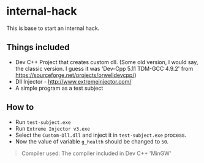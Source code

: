# internal-hack

This is base to start an internal hack.

## Things included
- Dev C++ Project that creates custom dll. (Some old version, I would say, the classic version. I guess it was 'Dev-Cpp 5.11 TDM-GCC 4.9.2' from https://sourceforge.net/projects/orwelldevcpp/)
- Dll Injector - http://www.extremeinjector.com/
- A simple program as a test subject

## How to
- Run `test-subject.exe`
- Run `Extreme Injector v3.exe`
- Select the `Custom-Dll.dll` and inject it in `test-subject.exe` process.
- Now the value of variable `g_health` should be changed to `50`.

> Compiler used: The compiler included in Dev C++ 'MinGW'
